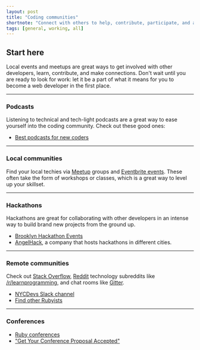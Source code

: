 ```yaml
---
layout: post
title: "Coding communities"
shortnote: "Connect with others to help, contribute, participate, and ask questions."
tags: [general, working, all]
---
```

## Start here
Local events and meetups are great ways to get involved with other developers, learn, contribute, and make connections. Don't wait until you are ready to look for work: let it be a part of what it means for you to become a web developer in the first place.

<hr>

### Podcasts
Listening to technical and tech-light podcasts are a great way to ease yourself into the coding community. Check out these good ones:

* [Best podcasts for new coders](https://medium.freecodecamp.com/the-best-podcasts-for-new-coders-and-the-best-tools-for-listening-to-them-df393b1c8dc#.2tw6sfg9f)

<hr>

### Local communities
Find your local techies via [Meetup](meetup.com) groups and [Eventbrite events](eventbrite.com). These often take the form of workshops or classes, which is a great way to level up your skillset.

<hr>

### Hackathons
Hackathons are great for collaborating with other developers in an intense way to build brand new projects from the ground up.

* [Brooklyn Hackathon Events](https://www.eventbrite.com/d/ny--brooklyn/hackathon/?crt=regular&slat=40.5926724&slng=-73.9888682&sort=best&view=list)
* [AngelHack](http://angelhack.com/), a company that hosts hackathons in different cities.

<hr>

### Remote communities
Check out [Stack Overflow](stackoverflow.com), [Reddit](reddit.com) technology subreddits like [/r/learnprogramming](https://www.reddit.com/r/learnprogramming/), and chat rooms like [Gitter](https://gitter.im/).

* [NYCDevs Slack channel](https://nycdevs.slack.com/messages/general/)
* [Find other Rubyists](https://www.reddit.com/r/ruby/comments/4jktya/where_do_rubyists_hang_out_online_these_days/)

<hr>

### Conferences
* [Ruby conferences](http://rubyconferences.org/)
* ["Get Your Conference Proposal Accepted"](http://schneems.com/blogs/2016-04-07-conference-proposal/?utm_source=rubyweekly&utm_medium=email)
